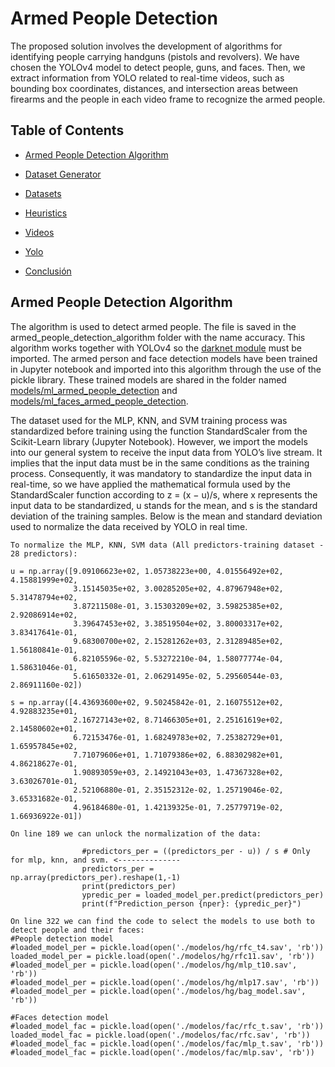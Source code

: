 # Armed People Detection
The proposed solution involves the development of algorithms for identifying people carrying handguns (pistols and revolvers). We have chosen the YOLOv4 model to detect people, guns,
and faces. Then, we extract information from YOLO related to real-time videos, such as bounding box coordinates, distances, and intersection areas between firearms and the people in each video frame to recognize the armed people.
## Table of Contents

* [Armed People Detection Algorithm](armed_people_detection_algorithm)

* [Dataset Generator](#Generator-Description)

* [Datasets](#Dataset)

* [Heuristics](#Heuristc-description)

* [Videos](#Videos)

* [Yolo](#Yolo)

* [Conclusión](#conclusión)

## Armed People Detection Algorithm
The algorithm is used to detect armed people. The file is saved in the armed_people_detection_algorithm folder with the name accuracy. This algorithm works together with YOLOv4 so the [darknet module](https://github.com/AlexeyAB/darknet) must be imported. The armed person and face detection models have been trained in Jupyter notebook and imported into this algorithm through the use of the pickle library. These trained models are shared in the folder named [models/ml_armed_people_detection](models/ml_armed_people_detection) and [models/ml_faces_armed_people_detection](models/ml_faces_armed_people_detection).

The dataset used for the MLP, KNN, and SVM training process was standardized before training using the function StandardScaler from the Scikit-Learn library (Jupyter Notebook). However, we import the models into our general system to receive the input data from YOLO’s live stream. It implies that the input data must be in the same conditions as the training process. Consequently, it was mandatory to standardize the input data in real-time, so we have applied the mathematical formula used by the StandardScaler function according to z = (x − u)/s, where x represents the input data to be standardized, u stands for the mean, and s is the standard deviation of the training samples. Below is the mean and standard deviation used to normalize the data received by YOLO in real time.



```
To normalize the MLP, KNN, SVM data (All predictors-training dataset - 28 predictors):

u = np.array([9.09106623e+02, 1.05738223e+00, 4.01556492e+02, 4.15881999e+02,
              3.15145035e+02, 3.00285205e+02, 4.87967948e+02, 5.31478794e+02,
              3.87211508e-01, 3.15303209e+02, 3.59825385e+02, 2.92086914e+02,
              3.39647453e+02, 3.38519504e+02, 3.80003317e+02, 3.83417641e-01,
              9.68300700e+02, 2.15281262e+03, 2.31289485e+02, 1.56180841e-01,
              6.82105596e-02, 5.53272210e-04, 1.58077774e-04, 1.58631046e-01,
              5.61650332e-01, 2.06291495e-02, 5.29560544e-03, 2.86911160e-02])

s = np.array([4.43693600e+02, 9.50245842e-01, 2.16075512e+02, 4.92883235e+01,
              2.16727143e+02, 8.71466305e+01, 2.25161619e+02, 2.14580602e+01,
              6.72153476e-01, 1.68249783e+02, 7.25382729e+01, 1.65957845e+02,
              7.71079606e+01, 1.71079386e+02, 6.88302982e+01, 4.86218627e-01,
              1.90893059e+03, 2.14921043e+03, 1.47367328e+02, 3.63026701e-01,
              2.52106880e-01, 2.35152312e-02, 1.25719046e-02, 3.65331682e-01,
              4.96184680e-01, 1.42139325e-01, 7.25779719e-02, 1.66936922e-01])
```
```
On line 189 we can unlock the normalization of the data:

                #predictors_per = ((predictors_per - u)) / s # Only for mlp, knn, and svm. <--------------
                predictors_per = np.array(predictors_per).reshape(1,-1)
                print(predictors_per)
                ypredic_per = loaded_model_per.predict(predictors_per)
                print(f"Prediction_person {nper}: {ypredic_per}")
```

```
On line 322 we can find the code to select the models to use both to detect people and their faces:
#People detection model
#loaded_model_per = pickle.load(open('./modelos/hg/rfc_t4.sav', 'rb'))
loaded_model_per = pickle.load(open('./modelos/hg/rfc11.sav', 'rb'))
#loaded_model_per = pickle.load(open('./modelos/hg/mlp_t10.sav', 'rb'))
#loaded_model_per = pickle.load(open('./modelos/hg/mlp17.sav', 'rb'))
#loaded_model_per = pickle.load(open('./modelos/hg/bag_model.sav', 'rb'))

#Faces detection model
#loaded_model_fac = pickle.load(open('./modelos/fac/rfc_t.sav', 'rb'))
loaded_model_fac = pickle.load(open('./modelos/fac/rfc.sav', 'rb'))
#loaded_model_fac = pickle.load(open('./modelos/fac/mlp_t.sav', 'rb'))
#loaded_model_fac = pickle.load(open('./modelos/fac/mlp.sav', 'rb'))
```

